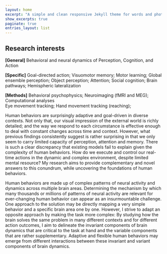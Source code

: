 ```yaml
---
layout: home
excerpt: "A simple and clean responsive Jekyll theme for words and photos."
show_excerpts: true
paginate: true
entries_layout: list
---
```


## Research interests
**[General]** Behavioral and neural dynamics of Perception, Cognition, and Action

**[Specific]** Goal-directed action; Visuomotor memory; Motor learning; Global ensemble perception; Object perception; Attention;
Social cognition; Brain pathways; Hemispheric lateralization

**[Methods]** Behavioral psychophysics; Neuroimaging (fMRI and MEG); Computational analyses   
Eye movement tracking; Hand movement tracking (reaching);                   


Human behaviors are surprisingly adaptive and goal-driven in diverse contexts. Not only that, our visual impression of the external world is richly detailed; and the way we respond to each circumstance is effective enough to deal with constant changes across time and context. However, what previous findings consistently suggest is rather surprising in that we only seem to carry limited capacity of perception, attention and memory. There is such a clear discrepancy that existing models fail to explain given the complexity of human behaviors. How do we execute and control our real-time actions in the dynamic and complex environment, despite limited mental resource? My research aims to provide complementary and novel answers to this conundrum, while uncovering the foundations of human behaviors. 

Human behaviors are made up of complex patterns of neural activity and dynamics across multiple brain areas. Determining the mechanism by which many thousands or millions of patterns of neural activity are relevant for ever-changing human behavior can appear as an insurmountable challenge. One approach to the solution may be directly mapping a very simple behavior and a specific brain area one by one. However, I strive to adapt an opposite approach by making the task more complex: By studying how the brain solves the same problem in many different contexts and for different action outcomes, I aim to delineate the invariant components of brain dynamics that are critical to the task at hand and the variable components that are rather supplementary. Adaptive and flexible human behaviors may emerge from different interactions between these invariant and variant components of brain dynamics.
